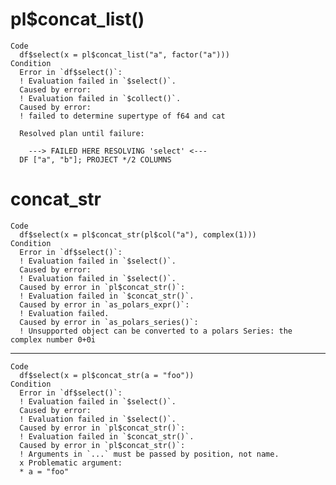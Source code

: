 # pl$concat_list()

    Code
      df$select(x = pl$concat_list("a", factor("a")))
    Condition
      Error in `df$select()`:
      ! Evaluation failed in `$select()`.
      Caused by error:
      ! Evaluation failed in `$collect()`.
      Caused by error:
      ! failed to determine supertype of f64 and cat
      
      Resolved plan until failure:
      
      	---> FAILED HERE RESOLVING 'select' <---
      DF ["a", "b"]; PROJECT */2 COLUMNS

# concat_str

    Code
      df$select(x = pl$concat_str(pl$col("a"), complex(1)))
    Condition
      Error in `df$select()`:
      ! Evaluation failed in `$select()`.
      Caused by error:
      ! Evaluation failed in `$select()`.
      Caused by error in `pl$concat_str()`:
      ! Evaluation failed in `$concat_str()`.
      Caused by error in `as_polars_expr()`:
      ! Evaluation failed.
      Caused by error in `as_polars_series()`:
      ! Unsupported object can be converted to a polars Series: the complex number 0+0i

---

    Code
      df$select(x = pl$concat_str(a = "foo"))
    Condition
      Error in `df$select()`:
      ! Evaluation failed in `$select()`.
      Caused by error:
      ! Evaluation failed in `$select()`.
      Caused by error in `pl$concat_str()`:
      ! Evaluation failed in `$concat_str()`.
      Caused by error in `pl$concat_str()`:
      ! Arguments in `...` must be passed by position, not name.
      x Problematic argument:
      * a = "foo"

